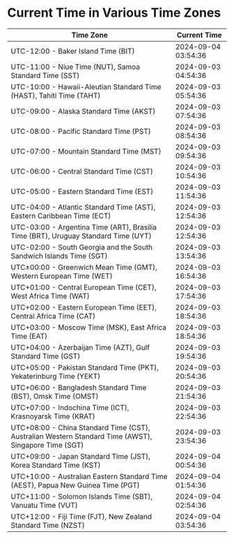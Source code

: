 # Current Time in Various Time Zones

| Time Zone | Current Time |
|-----------|--------------|
| UTC-12:00 - Baker Island Time (BIT) | 2024-09-04 03:54:36 |
| UTC-11:00 - Niue Time (NUT), Samoa Standard Time (SST) | 2024-09-03 04:54:36 |
| UTC-10:00 - Hawaii-Aleutian Standard Time (HAST), Tahiti Time (TAHT) | 2024-09-03 05:54:36 |
| UTC-09:00 - Alaska Standard Time (AKST) | 2024-09-03 07:54:36 |
| UTC-08:00 - Pacific Standard Time (PST) | 2024-09-03 08:54:36 |
| UTC-07:00 - Mountain Standard Time (MST) | 2024-09-03 09:54:36 |
| UTC-06:00 - Central Standard Time (CST) | 2024-09-03 10:54:36 |
| UTC-05:00 - Eastern Standard Time (EST) | 2024-09-03 11:54:36 |
| UTC-04:00 - Atlantic Standard Time (AST), Eastern Caribbean Time (ECT) | 2024-09-03 12:54:36 |
| UTC-03:00 - Argentina Time (ART), Brasília Time (BRT), Uruguay Standard Time (UYT) | 2024-09-03 12:54:36 |
| UTC-02:00 - South Georgia and the South Sandwich Islands Time (SGT) | 2024-09-03 13:54:36 |
| UTC±00:00 - Greenwich Mean Time (GMT), Western European Time (WET) | 2024-09-03 16:54:36 |
| UTC+01:00 - Central European Time (CET), West Africa Time (WAT) | 2024-09-03 17:54:36 |
| UTC+02:00 - Eastern European Time (EET), Central Africa Time (CAT) | 2024-09-03 18:54:36 |
| UTC+03:00 - Moscow Time (MSK), East Africa Time (EAT) | 2024-09-03 18:54:36 |
| UTC+04:00 - Azerbaijan Time (AZT), Gulf Standard Time (GST) | 2024-09-03 19:54:36 |
| UTC+05:00 - Pakistan Standard Time (PKT), Yekaterinburg Time (YEKT) | 2024-09-03 20:54:36 |
| UTC+06:00 - Bangladesh Standard Time (BST), Omsk Time (OMST) | 2024-09-03 21:54:36 |
| UTC+07:00 - Indochina Time (ICT), Krasnoyarsk Time (KRAT) | 2024-09-03 22:54:36 |
| UTC+08:00 - China Standard Time (CST), Australian Western Standard Time (AWST), Singapore Time (SGT) | 2024-09-03 23:54:36 |
| UTC+09:00 - Japan Standard Time (JST), Korea Standard Time (KST) | 2024-09-04 00:54:36 |
| UTC+10:00 - Australian Eastern Standard Time (AEST), Papua New Guinea Time (PGT) | 2024-09-04 01:54:36 |
| UTC+11:00 - Solomon Islands Time (SBT), Vanuatu Time (VUT) | 2024-09-04 02:54:36 |
| UTC+12:00 - Fiji Time (FJT), New Zealand Standard Time (NZST) | 2024-09-04 03:54:36 |
